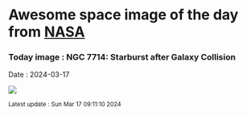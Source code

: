 
# Awesome space image of the day from [NASA](https://api.nasa.gov/)

### Today image : NGC 7714: Starburst after Galaxy Collision
Date : 2024-03-17

![](https://apod.nasa.gov/apod/image/2403/Ngc7714_HubblePohl_1080.jpg)

<small>Latest update : Sun Mar 17 09:11:10 2024</small>
        
